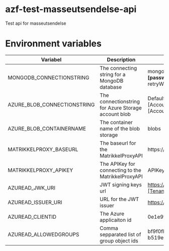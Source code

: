 # azf-test-masseutsendelse-api
Test api for masseutsendelse

# Environment variables
| Variabel | Description | Example |
|---|---|---|
| MONGODB_CONNECTIONSTRING | The connecting string for a MongoDB database | mongodb+srv://**[account]**:**[password]**@[clustername]/masseutsendelse?retryWrites=true&w=majority
| AZURE_BLOB_CONNECTIONSTRING | The connectionstring for Azure Storage account blob | DefaultEndpointsProtocol=https;AccountName=[AccountName];AccountKey=[AccountKey];EndpointSuffix=core.windows.net
| AZURE_BLOB_CONTAINERNAME | The container name of the blob storage | blobs
| MATRIKKELPROXY_BASEURL | The baseurl for the MatrikkelProxyAPI | https://**[url]**:**[port]**/ (Must end with slash)
| MATRIKKELPROXY_APIKEY | The APIKey for connecting to the MatrikkelProxyAPI | APIKey
| AZUREAD_JWK_URI | JWT signing keys url | https://login.microsoftonline.com/**[TenantId]**/discovery/v2.0/keys"
| AZUREAD_ISSUER_URI | URL for the JWT issuer | https://sts.windows.net/**[TenantId]**/
| AZUREAD_CLIENTID | The Azure applicaiton id | 0e1e9f89-d80a-4e3b-b5be-5d8cd9a9ca5c
| AZUREAD_ALLOWEDGROUPS | Comma sepparated list of group object ids | bf9f0fb9-47c8-474d-be11-354a41a9f16f, b519ee09-6259-4459-8ead-a3e7afaaf018
